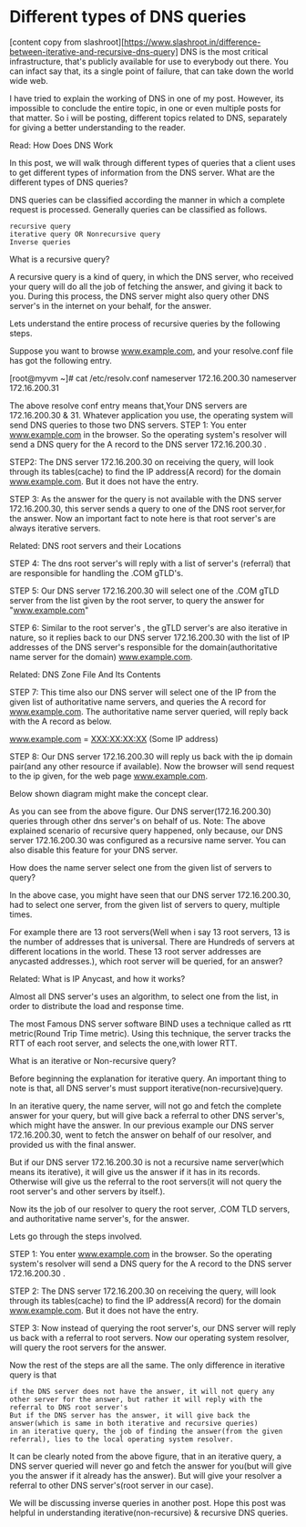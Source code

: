 # Different types of DNS queries
[content copy from slashroot][https://www.slashroot.in/difference-between-iterative-and-recursive-dns-query]
DNS is the most critical infrastructure, that's publicly available for use to everybody out there. You can infact say that, its a single point of failure, that can take down the world wide web.

I have tried to explain the working of DNS in one of my post. However, its impossible to conclude the entire topic, in one or even multiple posts for that matter. So i will be posting, different topics related to DNS, separately for giving a better understanding to the reader.

Read: How Does DNS Work

In this post, we will walk through different types of queries that a client uses to get different types of information from the DNS server.
What are the different types of DNS queries?

DNS queries can be classified according the manner in which a complete request is processed. Generally queries can be classified as follows.

    recursive query
    iterative query OR Nonrecursive query
    Inverse queries

 
What is a recursive query?

A recursive query is a kind of query, in which the DNS server, who received your query will do all the job of fetching the answer, and giving it back to you. During this process, the DNS server might also query other DNS server's in the internet on your behalf, for the answer.

Lets understand the entire process of recursive queries by the following steps.

Suppose you want to browse www.example.com, and your resolve.conf file has got the following entry.

[root@myvm ~]# cat /etc/resolv.conf
nameserver 172.16.200.30
nameserver 172.16.200.31

 
The above resolve conf entry means that,Your DNS servers are 172.16.200.30 & 31. Whatever application you use, the operating system will send DNS queries to those two DNS servers.
STEP 1: You enter www.example.com in the browser. So the operating system's resolver will send a DNS query for the A record to the DNS server 172.16.200.30 .
 
STEP2: The DNS server 172.16.200.30 on receiving the query, will look through its tables(cache) to find the IP address(A record) for the domain www.example.com. But it does not have the entry.
 
STEP 3: As the answer for the query is not available with the DNS server 172.16.200.30, this server sends a query to one of the DNS root server,for the answer. Now an important fact to note here is that root server's are always iterative servers.
 
 
Related: DNS root servers and their Locations
 
 
STEP 4: The dns root server's will reply with a list of server's (referral) that are responsible for handling the .COM gTLD's.
 
STEP 5:  Our DNS server 172.16.200.30 will select one of the .COM gTLD server from the list given by the root server, to query the answer for "www.example.com"
 
STEP 6: Similar to the root server's , the gTLD server's are also iterative in nature, so it replies back to our DNS server 172.16.200.30 with the list of IP addresses of the DNS server's responsible for the domain(authoritative name server for the domain) www.example.com.
 
 
Related: DNS Zone File And Its Contents
 
 
STEP 7: This time also our DNS server will select one of the IP from the given list of authoritative name servers, and queries the A record for www.example.com. The authoritative name server queried, will reply back with the A record as below.
 
www.example.com = <XXX:XX:XX:XX> (Some IP address)
 
STEP 8: Our DNS server 172.16.200.30 will reply us back with the ip domain pair(and any other resource if available). Now the browser will send request to the ip given, for the web page www.example.com.
 
Below shown diagram might make the concept clear.
 
 
As you can see from the above figure. Our DNS server(172.16.200.30) queries through other dns server's on behalf of us.
Note: The above explained scenario of recursive query happened, only because, our DNS server 172.16.200.30 was configured as a recursive name server. You can also disable this feature for your DNS server.
 
How does the name server select one from the given list of servers to query?

In the above case, you might have seen that our DNS server 172.16.200.30, had to select one server, from the given list of servers to query, multiple times.

For example there are 13 root servers(Well when i say 13 root servers, 13 is the number of addresses that is universal. There are Hundreds of servers at different locations in the world. These 13 root server addresses are anycasted addresses.), which root server will be queried, for an answer?

 

Related: What is IP Anycast, and how it works?

 

Almost all DNS server's uses an algorithm, to select one from the list, in order to distribute the load and response time.

The most Famous DNS server software BIND uses a technique called as rtt metric(Round Trip Time metric). Using this technique, the server tracks the RTT of each root server, and selects the one,with lower RTT.

 
What is an iterative or Non-recursive query?

Before beginning the explanation for iterative query. An important thing to note is that, all DNS server's must support iterative(non-recursive)query.

In an iterative query, the name server, will not go and fetch the complete answer for your query, but will give back a referral to other DNS server's, which might have the answer. In our previous example our DNS server 172.16.200.30, went to fetch the answer on behalf of our resolver, and provided us with the final answer.

But if our DNS server 172.16.200.30 is not a recursive name server(which means its iterative), it will give us the answer if it has in its records. Otherwise will give us the referral to the root servers(it will not query the root server's and other servers by itself.).

Now its the job of our resolver to query the root server, .COM TLD servers, and authoritative name server's, for the answer.

Lets go through the steps involved.

STEP 1: You enter www.example.com in the browser. So the operating system's resolver will send a DNS query for the A record to the DNS server 172.16.200.30 .

STEP 2: The DNS server 172.16.200.30 on receiving the query, will look through its tables(cache) to find the IP address(A record) for the domain www.example.com. But it does not have the entry.

STEP 3: Now instead of querying the root server's, our DNS server will reply us back with a referral to root servers. Now our operating system resolver, will query the root servers for the answer.

Now the rest of the steps are all the same. The only difference in iterative query is that

    if the DNS server does not have the answer, it will not query any other server for the answer, but rather it will reply with the referral to DNS root server's
    But if the DNS server has the answer, it will give back the answer(which is same in both iterative and recursive queries)
    in an iterative query, the job of finding the answer(from the given referral), lies to the local operating system resolver.

 

It can be clearly noted from the above figure, that in an iterative query, a DNS server queried will never go and fetch the answer for you(but will give you the answer if it already has the answer). But will give your resolver a referral to other DNS server's(root server in our case).

We will be discussing inverse queries in another post. Hope this post was helpful in understanding iterative(non-recursive) & recursive DNS queries.
